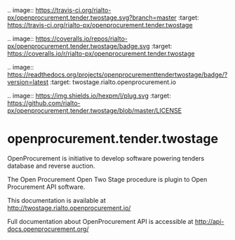 .. image:: https://travis-ci.org/rialto-px/openprocurement.tender.twostage.svg?branch=master
    :target: https://travis-ci.org/rialto-px/openprocurement.tender.twostage

.. image:: https://coveralls.io/repos/rialto-px/openprocurement.tender.twostage/badge.svg
  :target: https://coveralls.io/r/rialto-px/openprocurement.tender.twostage

.. image:: https://readthedocs.org/projects/openprocurementtendertwostage/badge/?version=latest
    :target: twostage.rialto.openprocurement.io

.. image:: https://img.shields.io/hexpm/l/plug.svg
    :target: https://github.com/rialto-px/openprocurement.tender.twostage/blob/master/LICENSE
   
openprocurement.tender.twostage
===========================   

OpenProcurement is initiative to develop software powering tenders database and reverse auction.

The Open Procurement Open Two Stage procedure is plugin to Open Procurement API software.

This documentation is available at http://twostage.rialto.openprocurement.io/

Full documentation about OpenProcurement API is accessible at http://api-docs.openprocurement.org/
